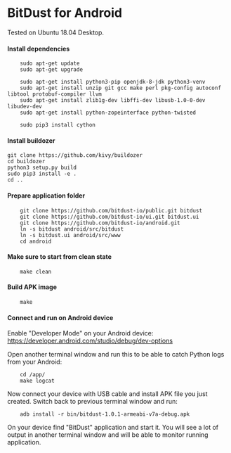 # BitDust for Android


Tested on Ubuntu 18.04 Desktop.


#### Install dependencies

        sudo apt-get update
        sudo apt-get upgrade

        sudo apt-get install python3-pip openjdk-8-jdk python3-venv
        sudo apt-get install unzip git gcc make perl pkg-config autoconf libtool protobuf-compiler llvm
        sudo apt-get install zlib1g-dev libffi-dev libusb-1.0-0-dev libudev-dev
        sudo apt-get install python-zopeinterface python-twisted

        sudo pip3 install cython


#### Install buildozer

	git clone https://github.com/kivy/buildozer
	cd buildozer
	python3 setup.py build
	sudo pip3 install -e .
	cd ..


#### Prepare application folder

        git clone https://github.com/bitdust-io/public.git bitdust
        git clone https://github.com/bitdust-io/ui.git bitdust.ui
        git clone https://github.com/bitdust-io/android.git
        ln -s bitdust android/src/bitdust
        ln -s bitdust.ui android/src/www
        cd android


#### Make sure to start from clean state

        make clean


#### Build APK image

        make


#### Connect and run on Android device

Enable "Developer Mode" on your Android device: https://developer.android.com/studio/debug/dev-options

Open another terminal window and run this to be able to catch Python logs from your Android:

        cd /app/
        make logcat


Now connect your device with USB cable and install APK file you just created.
Switch back to previous terminal window and run:

        adb install -r bin/bitdust-1.0.1-armeabi-v7a-debug.apk


On your device find "BitDust" application and start it.
You will see a lot of output in another terminal window and will be able to monitor running application.
